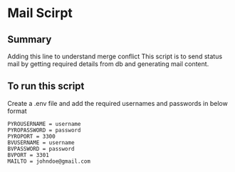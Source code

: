 # Mail Scirpt

## Summary
Adding this line to understand merge conflict
This script is to send status mail by getting required details from db and generating mail content.

## To run this script 

Create a .env file and add the required usernames and passwords in below format

```file
PYROUSERNAME = username
PYROPASSWORD = password
PYROPORT = 3300
BVUSERNAME = username
BVPASSWORD = password
BVPORT = 3301
MAILTO = johndoe@gmail.com
```
